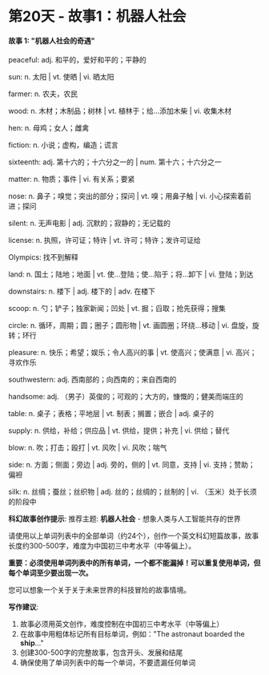 # 第20天 - 故事1：机器人社会

#### 故事 1: "机器人社会的奇遇"

peaceful: adj. 和平的，爱好和平的；平静的

sun: n. 太阳 | vt. 使晒 | vi. 晒太阳

farmer: n. 农夫，农民

wood: n. 木材；木制品；树林 | vt. 植林于；给…添加木柴 | vi. 收集木材

hen: n. 母鸡；女人；雌禽

fiction: n. 小说；虚构，编造；谎言

sixteenth: adj. 第十六的；十六分之一的 | num. 第十六；十六分之一

matter: n. 物质；事件 | vi. 有关系；要紧

nose: n. 鼻子；嗅觉；突出的部分；探问 | vt. 嗅；用鼻子触 | vi. 小心探索着前进；探问

silent: n. 无声电影 | adj. 沉默的；寂静的；无记载的

license: n. 执照，许可证；特许 | vt. 许可；特许；发许可证给

Olympics: 找不到解释

land: n. 国土；陆地；地面 | vt. 使…登陆；使…陷于；将…卸下 | vi. 登陆；到达

downstairs: n. 楼下 | adj. 楼下的 | adv. 在楼下

scoop: n. 勺；铲子；独家新闻；凹处 | vt. 掘；舀取；抢先获得；搜集

circle: n. 循环，周期；圆；圈子；圆形物 | vt. 画圆圈；环绕…移动 | vi. 盘旋，旋转；环行

pleasure: n. 快乐；希望；娱乐；令人高兴的事 | vt. 使高兴；使满意 | vi. 高兴；寻欢作乐

southwestern: adj. 西南部的；向西南的；来自西南的

handsome: adj. （男子）英俊的；可观的；大方的，慷慨的；健美而端庄的

table: n. 桌子；表格；平地层 | vt. 制表；搁置；嵌合 | adj. 桌子的

supply: n. 供给，补给；供应品 | vt. 供给，提供；补充 | vi. 供给；替代

blow: n. 吹；打击；殴打 | vt. 风吹 | vi. 风吹；喘气

side: n. 方面；侧面；旁边 | adj. 旁的，侧的 | vt. 同意，支持 | vi. 支持；赞助；偏袒

silk: n. 丝绸；蚕丝；丝织物 | adj. 丝的；丝绸的；丝制的 | vi. （玉米）处于长须的阶段中

**科幻故事创作提示**:
推荐主题: **机器人社会** - 想象人类与人工智能共存的世界

请使用以上单词列表中的全部单词（约24个），创作一个英文科幻短篇故事，故事长度约300-500字，难度为中国初三中考水平（中等偏上）。

**重要：必须使用单词列表中的所有单词，一个都不能漏掉！可以重复使用单词，但每个单词至少要出现一次。**

您可以想象一个关于关于未来世界的科技冒险的故事情境。

**写作建议**: 
1. 故事必须用英文创作，难度控制在中国初三中考水平（中等偏上）
2. 在故事中用粗体标记所有目标单词，例如："The astronaut boarded the **ship**..."
3. 创建300-500字的完整故事，包含开头、发展和结尾
4. 确保使用了单词列表中的每一个单词，不要遗漏任何单词
